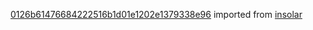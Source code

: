 [0126b61476684222516b1d01e1202e1379338e96](https://github.com/insolar/insolar/commit/0126b61476684222516b1d01e1202e1379338e96) imported from [insolar](https://github.com/insolar/insolar)
